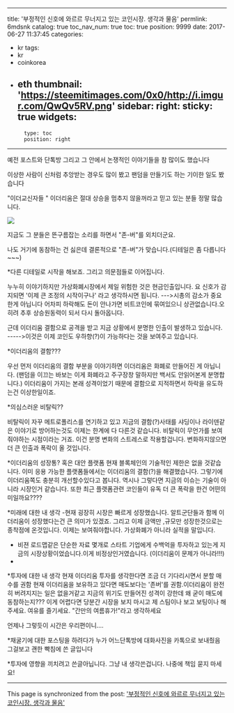 
---
title: '부정적인 신호에 와르르 무너지고 있는 코인시장. 생각과 물음'
permlink: 6mdsnk
catalog: true
toc_nav_num: true
toc: true
position: 9999
date: 2017-06-27 11:37:45
categories:
- kr
tags:
- kr
- coinkorea
- eth
thumbnail: 'https://steemitimages.com/0x0/http://i.imgur.com/QwQv5RV.png'
sidebar:
    right:
        sticky: true
widgets:
    -
        type: toc
        position: right
---


예전 포스트와 단톡방 그리고 그  안에서 논쟁적인 이야기들을 참 많이도 했습니다

이상한 사람이 신처럼 추앙받는 경우도 많이 봤고 팬덤을 만들기도 하는 기이한 일도 봤습니다

"이더교신자들 " 이더리움은 절대 상승을 멈추지 않을꺼라고 믿고 있는 분들 정말 많습니다.

![](https://steemitimages.com/0x0/http://i.imgur.com/QwQv5RV.png)

지금도 그 분들은 뜬구름잡는 소리를 하면서 "존-버"를 외치더군요. 

나도 거기에 동참하는 건 싫은데 결론적으로  "존-버"가 맞습니다.(디테일은 좀 다릅니다~~~)

*다른 디테일로 시작을 해보죠. 그리고 의문점들로 이어집니다.

누누히 이야기하지만
가상화폐시장에서 제일 위험한 것은 현금인출입니다. 요 신호가 감지되면 '이제  큰 조정의 시작이구나' 라고 생각하시면 됩니다.
--->시총의 감소가 중요한게 아닙니다 어차피 하락해도 돈이 안나가면 비트코인에 묶여있으니 상관없습니다.오히려 추후
 상승원동력이 되서 다시 돌아옵니다.

근데 이더리움 결함으로 공격을 받고 지금 상황에서 분명한 인출이 발생하고 있습니다.
----->이것은  이제 코인도 우하향(?)이 가능하다는 것을 보여주고 있습니다. 

*이더리움의 결함???

우선 먼저 이더리움의 결함 부분을 이야기하면 이더리움은 화폐로 만들어진 게 아닙니다. 
(팬덤을 이끄는 바보는 이게 화폐라고 주구장창 말하지만 백서도 안읽어본게 분명합니다.)
이더리움이 가지는 본래 성격이었기 때문에 결함으로 지적하면서 하락을 유도하는건 이상한일이죠. 

*의심스러운 비탈릭??

비탈릭이 자꾸 메트로폴리스를 연기하고 있고 지금의 결함(?)사태를 샤딩이나 라이덴같은 이야기로 방어하는것도 이제는
 한계에 다 다른것 같습니다.  비탈릭이 무언가를 보여줘야하는 시점이라는 거죠. 
이건 분명 변화의 스트레스로 작용할겁니다. 변화하지않으면 더 큰 인출과 폭락이 올 것입니다.

*이더리움의 성장통? 혹은 대안 플랫폼
 현재 블록체인의 기술적인 제한은 없을 것같습니다.  이미 응용 가능한 플랫폼들에서는 이더리움의 결함(?)을 해결했습니다. 그렇기에 이더리움쪽도 충분히 개선할수있다고 봅니다. 역시나 그렇다면 지금의 이슈는 기술이 아니라 시장인거 같습니다. 
또한 최근 플랫폼관련 코인들이 유독 더 큰 폭락을 한건 어떤의미일까요????

*미래에 대한 내 생각
-현재 굉장히 시장은 빠르게 성장했습니다. 알트군단들과 함께 이더리움이 성장했다는건 큰 의미가 있겠죠. 그리고 이제 금액만 ,규모만 성장한것으로는 종착점에 온것입니다. 이제는 보여줘야합니다. 가상화폐가 아니라 실적을 말입니다.
- 비젼 로드맵같은 단순한 자료 몇개로 스타트 기업에게 수백억을 투자하고 있는게 지금의 시장상황이었습니다.이게 비정상인거였습니다. (이더리움이 문제가 아니라!!!)
- 

*투자에 대한 내 생각
현재 이더리움 투자를 생각한다면 조금 더 기다리시면서 분할 매수를 권함
현재 이더리움을 보유하고 있다면 매도보다는 '존버'를 권함.이더리움이 완전히 버려지지는 일은 없을거같고 지금의 위기도 만들어진 성격이 강한데 왜 굳이 매도에 동참하는지???
이게 어렵다면 당분간 시장을 보지 마시고  제 스팀이나 보고 보팅이나 해주세요.   여유를 즐기세요. 
"간만의 여름휴가!"라고 생각하세요
 
언제나 그렇듯이 시간은 우리편이니....

*채굴기에 대한 포스팅을 하려다가 누가 어느단톡방에 대화사진을 카톡으로 보내줬음
그걸보고 괜한 빡침에 쓴 글입니다

*투자에 영향을 끼치려고 쓴글아닙니다. 그냥 내 생각쓴겁니다. 나중에 책임 묻지 마세요!

- - -

This page is synchronized from the post: ['부정적인 신호에 와르르 무너지고 있는 코인시장. 생각과 물음'](https://steemit.com/@virus707/6mdsnk)
